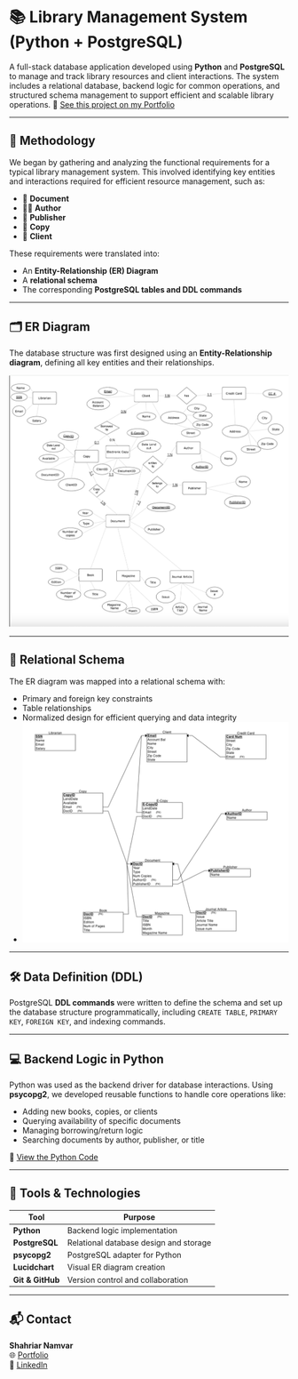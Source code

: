 # 📚 Library Management System (Python + PostgreSQL)

A full-stack database application developed using **Python** and **PostgreSQL** to manage and track library resources and client interactions. The system includes a relational database, backend logic for common operations, and structured schema management to support efficient and scalable library operations.
📁 [See this project on my Portfolio]([https://shanenn.carrd.co/#section09](https://shanenn.carrd.co/#section08))

---

## 🧠 Methodology

We began by gathering and analyzing the functional requirements for a typical library management system. This involved identifying key entities and interactions required for efficient resource management, such as:

- 📘 **Document**
- 👨‍💼 **Author**
- 🏢 **Publisher**
- 📄 **Copy**
- 👤 **Client**

These requirements were translated into:
- An **Entity-Relationship (ER) Diagram**
- A **relational schema**
- The corresponding **PostgreSQL tables and DDL commands**

---

## 🗂️ ER Diagram

The database structure was first designed using an **Entity-Relationship diagram**, defining all key entities and their relationships.

![ER Diagram](ER_diagram.png)

---

## 🧱 Relational Schema

The ER diagram was mapped into a relational schema with:
- Primary and foreign key constraints
- Table relationships
- Normalized design for efficient querying and data integrity
- ![Relational Schema](Relational_Schema.png)

---

## 🛠️ Data Definition (DDL)

PostgreSQL **DDL commands** were written to define the schema and set up the database structure programmatically, including `CREATE TABLE`, `PRIMARY KEY`, `FOREIGN KEY`, and indexing commands.

---

## 💻 Backend Logic in Python

Python was used as the backend driver for database interactions. Using **psycopg2**, we developed reusable functions to handle core operations like:

- Adding new books, copies, or clients
- Querying availability of specific documents
- Managing borrowing/return logic
- Searching documents by author, publisher, or title

🔗 [View the Python Code](https://github.com/ShariarN96/CS480--Library-management-system-database/blob/main/CS480_Group11%20(1).py)

---

## 🧰 Tools & Technologies

| Tool         | Purpose |
|--------------|---------|
| **Python**   | Backend logic implementation |
| **PostgreSQL** | Relational database design and storage |
| **psycopg2** | PostgreSQL adapter for Python |
| **Lucidchart** | Visual ER diagram creation |
| **Git & GitHub** | Version control and collaboration |

---

## 📬 Contact

**Shahriar Namvar**  
🌐 [Portfolio](https://shanenn.carrd.co)  
🔗 [LinkedIn](https://www.linkedin.com/in/shanenn)

